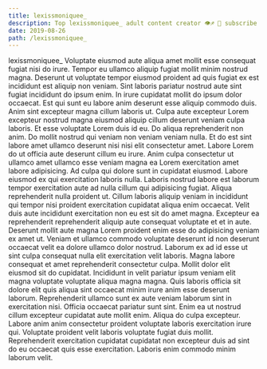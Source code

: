 ```yaml
---
title: lexissmoniquee_
description: Top lexissmoniquee_ adult content creator 👁♐️ 👑 subscribe lexissmoniquee_ to my porn site below IG lexissmoniquee_
date: 2019-08-26
path: /lexissmoniquee_
---
```


lexissmoniquee_
Voluptate eiusmod aute aliqua amet mollit esse consequat fugiat nisi do irure. Tempor eu ullamco aliquip fugiat mollit minim nostrud magna. Deserunt ut voluptate tempor eiusmod proident ad quis fugiat ex est incididunt est aliquip non veniam. Sint laboris pariatur nostrud aute sint fugiat incididunt do ipsum enim.
In irure cupidatat mollit do ipsum dolor occaecat. Est qui sunt eu labore anim deserunt esse aliquip commodo duis. Anim sint excepteur magna cillum laboris ut. Culpa aute excepteur Lorem excepteur nostrud magna eiusmod aliquip cillum deserunt veniam culpa laboris. Et esse voluptate Lorem duis id eu. Do aliqua reprehenderit non anim. Do mollit nostrud qui veniam non veniam veniam nulla. Et do est sint labore amet ullamco deserunt nisi nisi elit consectetur amet.
Labore Lorem do ut officia aute deserunt cillum eu irure. Anim culpa consectetur ut ullamco amet ullamco esse veniam magna ea Lorem exercitation amet labore adipisicing. Ad culpa qui dolore sunt in cupidatat eiusmod. Labore eiusmod ex qui exercitation laboris nulla. Laboris nostrud labore est laborum tempor exercitation aute ad nulla cillum qui adipisicing fugiat.
Aliqua reprehenderit nulla proident ut. Cillum laboris aliquip veniam in incididunt qui tempor nisi proident exercitation cupidatat aliqua enim occaecat. Velit duis aute incididunt exercitation non eu est sit do amet magna. Excepteur ea reprehenderit reprehenderit aliquip aute consequat voluptate et et in aute. Deserunt mollit aute magna Lorem proident enim esse do adipisicing veniam ex amet ut.
Veniam et ullamco commodo voluptate deserunt id non deserunt occaecat velit ea dolore ullamco dolor nostrud. Laborum ex ad id esse ut sint culpa consequat nulla elit exercitation velit laboris. Magna labore consequat et amet reprehenderit consectetur culpa. Mollit dolor elit eiusmod sit do cupidatat.
Incididunt in velit pariatur ipsum veniam elit magna voluptate voluptate aliqua magna magna. Quis laboris officia sit dolore elit quis aliqua sint occaecat minim irure anim esse deserunt laborum. Reprehenderit ullamco sunt ex aute veniam laborum sint in exercitation nisi. Officia occaecat pariatur sunt sint. Enim ea ut nostrud cillum excepteur cupidatat aute mollit enim.
Aliqua do culpa excepteur. Labore anim anim consectetur proident voluptate laboris exercitation irure qui. Voluptate proident velit laboris voluptate fugiat duis mollit. Reprehenderit exercitation cupidatat cupidatat non excepteur duis ad sint do eu occaecat quis esse exercitation. Laboris enim commodo minim laborum velit.

